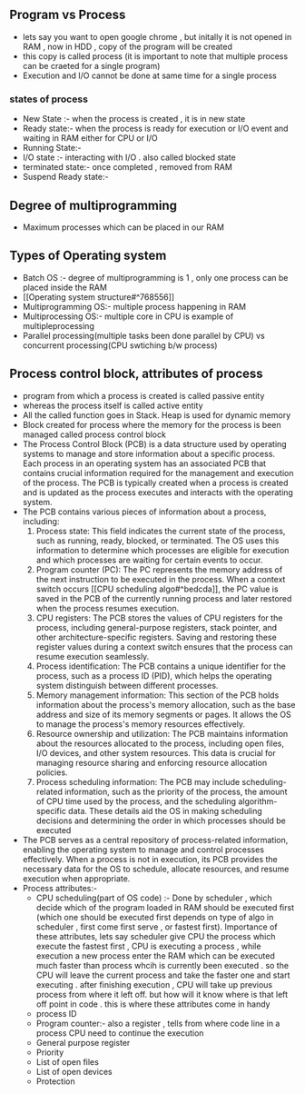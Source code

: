 ## Program vs Process
- lets say you want to open google chrome , but initally it is not opened in RAM , now in HDD , copy of the program will be created 
- this copy is called process (it is important to note that multiple process can be craeted for a single program)
- Execution and I/O cannot be done at same time for a single process
### states of process
- New State :- when the process is created , it is in new state
- Ready state:- when the process is ready for execution or I/O event and waiting in RAM either for CPU or I/O
- Running State:- 
- I/O state :- interacting with I/O . also called blocked state
- terminated state:- once completed , removed from RAM
- Suspend Ready state:- 

## Degree of multiprogramming
- Maximum processes which can be placed in our RAM

## Types of Operating system 
- Batch OS :- degree of multiprogramming is 1 , only one process can be placed inside the RAM
- [[Operating system structure#^768556]]
- Multiprogramming OS:- multiple process happening in RAM
- Multiprocessing OS:- multiple core in CPU is example of multipleprocessing
- Parallel processing(multiple tasks been done parallel by CPU) vs concurrent processing(CPU swtiching b/w process)

## Process control block, attributes of process
- program from which a process is created is called passive entity
- whereas the process itself is called active entity
- All the called function goes in Stack. Heap is used for dynamic memory 
- Block created for process where the memory for the process is been managed called process control block
- The Process Control Block (PCB) is a data structure used by operating systems to manage and store information about a specific process. Each process in an operating system has an associated PCB that contains crucial information required for the management and execution of the process. The PCB is typically created when a process is created and is updated as the process executes and interacts with the operating system.
- The PCB contains various pieces of information about a process, including:
	1. Process state: This field indicates the current state of the process, such as running, ready, blocked, or terminated. The OS uses this information to determine which processes are eligible for execution and which processes are waiting for certain events to occur.	    
	2. Program counter (PC): The PC represents the memory address of the next instruction to be executed in the process. When a context switch occurs [[CPU scheduling algo#^bedcda]], the PC value is saved in the PCB of the currently running process and later restored when the process resumes execution.	    
	3. CPU registers: The PCB stores the values of CPU registers for the process, including general-purpose registers, stack pointer, and other architecture-specific registers. Saving and restoring these register values during a context switch ensures that the process can resume execution seamlessly.	    
	4. Process identification: The PCB contains a unique identifier for the process, such as a process ID (PID), which helps the operating system distinguish between different processes.	    
	5. Memory management information: This section of the PCB holds information about the process's memory allocation, such as the base address and size of its memory segments or pages. It allows the OS to manage the process's memory resources effectively.	    
	6. Resource ownership and utilization: The PCB maintains information about the resources allocated to the process, including open files, I/O devices, and other system resources. This data is crucial for managing resource sharing and enforcing resource allocation policies.	    
	7. Process scheduling information: The PCB may include scheduling-related information, such as the priority of the process, the amount of CPU time used by the process, and the scheduling algorithm-specific data. These details aid the OS in making scheduling decisions and determining the order in which processes should be executed   
- The PCB serves as a central repository of process-related information, enabling the operating system to manage and control processes effectively. When a process is not in execution, its PCB provides the necessary data for the OS to schedule, allocate resources, and resume execution when appropriate.
- Process attributes:- 
	- CPU scheduling(part of OS code) :- Done by scheduler , which decide which of the program loaded in RAM should be executed first (which one should be executed first depends on type of algo in scheduler , first come first serve , or fastest first). Importance of these attributes, lets say scheduler give CPU the process which execute the fastest first , CPU is executing a process , while execution a new process enter the RAM which can be executed much faster than process whcih is currently been executed . so the CPU will leave the current process and take the faster one and start executing . after finishing execution , CPU will take up previous process from where it left off. but how will it know where is that left off point in code . this is where these attributes come in handy 
	- process ID
	- Program counter:- also a register , tells from where code line in a process CPU  need to continue the execution
	- General purpose register
	- Priority 
	- List of open files
	- List of open devices 
	- Protection